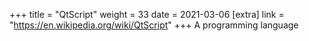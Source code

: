 +++
title = "QtScript"
weight = 33
date = 2021-03-06
[extra]
link = "https://en.wikipedia.org/wiki/QtScript"
+++
A programming language

